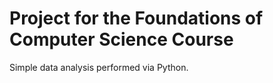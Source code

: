 # Project for the Foundations of Computer Science Course

Simple data analysis performed via Python.
